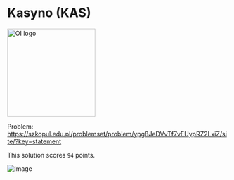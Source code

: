 # Kasyno (KAS)

<img src="https://www.oi.edu.pl/static/images/logo_oi.png" alt="OI logo" width="200">

Problem:
https://szkopul.edu.pl/problemset/problem/ypg8JeDVvTf7vEUypRZ2LxiZ/site/?key=statement

This solution scores `94` points.

![image](https://github.com/user-attachments/assets/891231c2-15f2-4610-8c69-4819c38c38a9)

